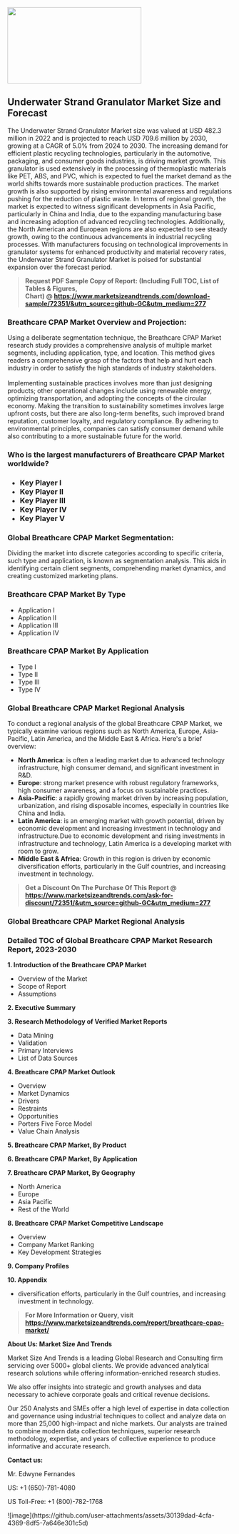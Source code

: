 <p><img class="alignnone size-medium wp-image-20088" src="https://ffe5etoiles.com/wp-content/uploads/2024/12/MST1-300x171.png" alt="" width="300" height="171" /></p><h2>Underwater Strand Granulator Market Size and Forecast</h2><p>The Underwater Strand Granulator Market size was valued at USD 482.3 million in 2022 and is projected to reach USD 709.6 million by 2030, growing at a CAGR of 5.0% from 2024 to 2030. The increasing demand for efficient plastic recycling technologies, particularly in the automotive, packaging, and consumer goods industries, is driving market growth. This granulator is used extensively in the processing of thermoplastic materials like PET, ABS, and PVC, which is expected to fuel the market demand as the world shifts towards more sustainable production practices. The market growth is also supported by rising environmental awareness and regulations pushing for the reduction of plastic waste. In terms of regional growth, the market is expected to witness significant developments in Asia Pacific, particularly in China and India, due to the expanding manufacturing base and increasing adoption of advanced recycling technologies. Additionally, the North American and European regions are also expected to see steady growth, owing to the continuous advancements in industrial recycling processes. With manufacturers focusing on technological improvements in granulator systems for enhanced productivity and material recovery rates, the Underwater Strand Granulator Market is poised for substantial expansion over the forecast period.</p></p><blockquote id="" class=""><strong>Request PDF Sample Copy of Report: (Including Full TOC, List of Tables &amp; Figures, Chart)&nbsp;@&nbsp;<strong><a href="https://www.marketsizeandtrends.com/download-sample/72351/&utm_source=github-GC&utm_medium=277" target="_blank">https://www.marketsizeandtrends.com/download-sample/72351/&utm_source=github-GC&utm_medium=277</a></strong></strong></blockquote><h3 id="" class="">Breathcare CPAP Market&nbsp;Overview and Projection:</h3><p id="" class="">Using a deliberate segmentation technique, the Breathcare CPAP Market research study provides a comprehensive analysis of multiple market segments, including application, type, and location. This method gives readers a comprehensive grasp of the factors that help and hurt each industry in order to satisfy the high standards of industry stakeholders. <br /> <br />Implementing sustainable practices involves more than just designing products; other operational changes include using renewable energy, optimizing transportation, and adopting the concepts of the circular economy. Making the transition to sustainability sometimes involves large upfront costs, but there are also long-term benefits, such improved brand reputation, customer loyalty, and regulatory compliance. By adhering to environmental principles, companies can satisfy consumer demand while also contributing to a more sustainable future for the world.</p><h3 id="" class="">Who is the largest manufacturers of&nbsp;Breathcare CPAP Market worldwide?</h3><h3 class=""><p><ul><li>Key Player I </li><li> Key Player II </li><li> Key Player III </li><li> Key Player IV </li><li> Key Player V</li></ul></p></h3><h3 id="" class="">Global&nbsp;Breathcare CPAP Market Segmentation:</h3><p id="" class="">Dividing the market into discrete categories according to specific criteria, such type and application, is known as segmentation analysis. This aids in identifying certain client segments, comprehending market dynamics, and creating customized marketing plans.</p><h3 id="" class="">Breathcare CPAP Market&nbsp;By Type</h3><p><p><ul><li>Application I</li><li> Application II</li><li> Application III</li><li> Application IV</p></li></ul></p></p><h3 id="" class="">Breathcare CPAP Market&nbsp;By Application</h3><p class=""><p><ul><li>Type I</li><li> Type II</li><li> Type III</li><li> Type IV</li></ul></p></p><h3 id="" class="">Global Breathcare CPAP Market Regional Analysis</h3><p id="" class="">To conduct a regional analysis of the global Breathcare CPAP Market, we typically examine various regions such as North America, Europe, Asia-Pacific, Latin America, and the Middle East &amp; Africa. Here's a brief overview:</p><ul><li><strong>North America</strong>: is often a leading market due to advanced technology infrastructure, high consumer demand, and significant investment in R&amp;D.</li><li><strong>Europe</strong>: strong market presence with robust regulatory frameworks, high consumer awareness, and a focus on sustainable practices.</li><li><strong>Asia-Pacific</strong>: a rapidly growing market driven by increasing population, urbanization, and rising disposable incomes, especially in countries like China and India.</li><li><strong>Latin America</strong>: is an emerging market with growth potential, driven by economic development and increasing investment in technology and infrastructure.Due to economic development and rising investments in infrastructure and technology, Latin America is a developing market with room to grow.</li><li><strong>Middle East &amp; Africa</strong>: Growth in this region is driven by economic diversification efforts, particularly in the Gulf countries, and increasing investment in technology.</li></ul><blockquote id="" class=""><strong>Get a Discount On The Purchase Of This Report @ <strong><a href="https://www.marketsizeandtrends.com/ask-for-discount/72351/&utm_source=github-GC&utm_medium=277" target="_blank">https://www.marketsizeandtrends.com/ask-for-discount/72351/&utm_source=github-GC&utm_medium=277</a></strong></strong></blockquote><h3 id="" class="">Global Breathcare CPAP Market Regional Analysis</h3><h3 id="" class="">Detailed TOC of Global Breathcare CPAP Market Research Report, 2023-2030</h3><p id="" class=""><strong>1. Introduction of the Breathcare CPAP Market</strong></p><ul><li>Overview of the Market</li><li>Scope of Report</li><li>Assumptions</li></ul><p id="" class=""><strong>2. Executive Summary</strong></p><p id="" class=""><strong>3. Research Methodology of Verified Market Reports</strong></p><ul><li>Data Mining</li><li>Validation</li><li>Primary Interviews</li><li>List of Data Sources</li></ul><p id="" class=""><strong>4. Breathcare CPAP Market Outlook</strong></p><ul><li>Overview</li><li>Market Dynamics</li><li>Drivers</li><li>Restraints</li><li>Opportunities</li><li>Porters Five Force Model</li><li>Value Chain Analysis</li></ul><p id="" class=""><strong>5. Breathcare CPAP Market, By Product</strong></p><p id="" class=""><strong>6. Breathcare CPAP Market, By Application</strong></p><p id="" class=""><strong>7. Breathcare CPAP Market, By Geography</strong></p><ul><li>North America</li><li>Europe</li><li>Asia Pacific</li><li>Rest of the World</li></ul><p id="" class=""><strong>8. Breathcare CPAP Market Competitive Landscape</strong></p><ul><li>Overview</li><li>Company Market Ranking</li><li>Key Development Strategies</li></ul><p id="" class=""><strong>9. Company Profiles</strong></p><p id="" class=""><strong>10. Appendix</strong></p><ul><li>diversification efforts, particularly in the Gulf countries, and increasing investment in technology.</li></ul><blockquote id="" class=""><strong>For More Information or Query, visit <strong><strong><a href="https://www.marketsizeandtrends.com/report/breathcare-cpap-market/" target="_blank">https://www.marketsizeandtrends.com/report/breathcare-cpap-market/</a></strong></strong></strong></blockquote><p id="" class=""><strong>About Us: Market Size And Trends</strong></p><p id="" class="">Market Size And Trends is a leading Global Research and Consulting firm servicing over 5000+ global clients. We provide advanced analytical research solutions while offering information-enriched research studies.</p><p id="" class="">We also offer insights into strategic and growth analyses and data necessary to achieve corporate goals and critical revenue decisions.</p><p id="" class="">Our 250 Analysts and SMEs offer a high level of expertise in data collection and governance using industrial techniques to collect and analyze data on more than 25,000 high-impact and niche markets. Our analysts are trained to combine modern data collection techniques, superior research methodology, expertise, and years of collective experience to produce informative and accurate research.</p><p id="" class=""><strong>Contact us:</strong></p><p id="" class="">Mr. Edwyne Fernandes</p><p id="" class="">US: +1 (650)-781-4080</p><p id="" class="">US Toll-Free: +1 (800)-782-1768</p>
![image](https://github.com/user-attachments/assets/30139dad-4cfa-4369-8df5-7a646e301c5d)

